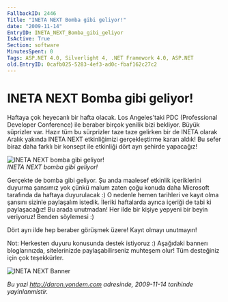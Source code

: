 ```yaml
---
FallbackID: 2446
Title: "INETA NEXT Bomba gibi geliyor!"
date: "2009-11-14"
EntryID: INETA_NEXT_Bomba_gibi_geliyor
IsActive: True
Section: software
MinutesSpent: 0
Tags: ASP.NET 4.0, Silverlight 4, .NET Framework 4.0, ASP.NET
old.EntryID: 0cafb025-5283-4ef3-ad0c-fbaf162c27c2
---
```

# INETA NEXT Bomba gibi geliyor!
Haftaya çok heyecanlı bir hafta olacak. Los Angeles'taki PDC
(Professional Developer Conference) ile beraber birçok yenilik bizi
bekliyor. Büyük süprizler var. Hazır tüm bu sürprizler taze taze
gelirken bir de INETA olarak Aralık yakında INETA NEXT etkinliğimizi
gerçekleştirme kararı aldık! Bu sefer biraz daha farklı bir konsept ile
etkinliği dört ayrı şehirde yapacağız!

![INETA NEXT bomba gibi
geliyor!](media/INETA_NEXT_Bomba_gibi_geliyor/13112009_1.jpg)\
*INETA NEXT bomba gibi geliyor!*

Gerçekte de bomba gibi geliyor. Şu anda maalesef etkinlik içeriklerini
duyurma şansımız yok çünkü malum zaten çoğu konuda daha Microsoft
tarafında da haftaya duyurulacak :) O nedenle hemen tarihleri ve kayıt
olma şansını sizinle paylaşalım istedik. İleriki haftalarda ayrıca
içeriği de tabi ki paylaşacağız! Bu arada unutmadan! Her ilde bir kişiye
yepyeni bir beyin veriyoruz! Benden söylemesi :)

Dört ayrı ilde hep beraber görüşmek üzere! Kayıt olmayı unutmayın!

Not: Herkesten duyuru konusunda destek istiyoruz :) Aşağıdaki bannerı
bloglarınızda, sitelerinizde paylaşabilirseniz muhteşem olur! Tüm
desteğiniz için çok teşekkürler.

![INETA NEXT
Banner](media/INETA_NEXT_Bomba_gibi_geliyor/13112009_2.gif)



*Bu yazi http://daron.yondem.com adresinde, 2009-11-14 tarihinde yayinlanmistir.*
